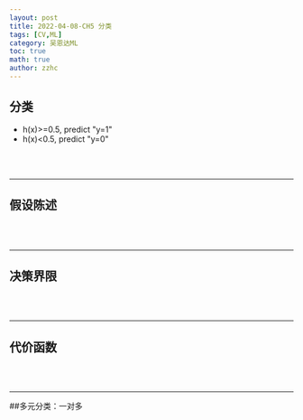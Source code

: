 ```yaml
---
layout: post
title: 2022-04-08-CH5 分类
tags: [CV,ML]
category: 吴恩达ML
toc: true
math: true
author: zzhc
---
```


## 分类

 - h(x)>=0.5, predict "y=1"
 - h(x)<0.5, predict "y=0"















<br>
<br>

***

## 假设陈述














<br>
<br>

***

## 决策界限

















<br>
<br>

***

## 代价函数
















<br>
<br>

***

##多元分类：一对多